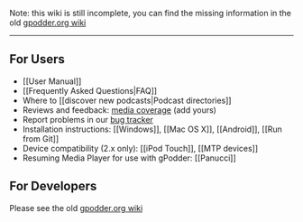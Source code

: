 
Note: this wiki is still incomplete, you can find the missing information in the old [gpodder.org wiki](http://wiki.gpodder.org/)

---

## For Users

 * [[User Manual]]
 * [[Frequently Asked Questions|FAQ]]
 * Where to [[discover new podcasts|Podcast directories]]
 * Reviews and feedback: [media coverage](http://wiki.gpodder.org/wiki/Media_Coverage) (add yours)
 * Report problems in our [bug tracker](https://github.com/gpodder/gpodder/issues)
 * Installation instructions: [[Windows]], [[Mac OS X]], [[Android]], [[Run from Git]] 
 * Device compatibility (2.x only): [[iPod Touch]], [[MTP devices]]
 * Resuming Media Player for use with gPodder: [[Panucci]]

## For Developers

Please see the old [gpodder.org wiki](http://wiki.gpodder.org/)